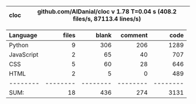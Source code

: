 cloc|github.com/AlDanial/cloc v 1.78  T=0.04 s (408.2 files/s, 87113.4 lines/s)
--- | ---

Language|files|blank|comment|code
:-------|-------:|-------:|-------:|-------:
Python|9|306|206|1289
JavaScript|2|65|40|707
CSS|5|60|28|646
HTML|2|5|0|489
--------|--------|--------|--------|--------
SUM:|18|436|274|3131
